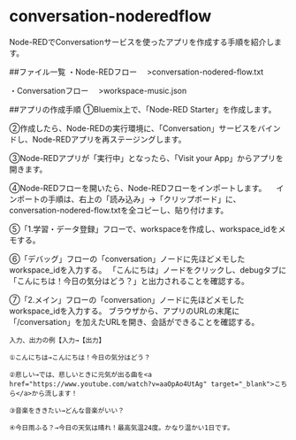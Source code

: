 # conversation-noderedflow

Node-REDでConversationサービスを使ったアプリを作成する手順を紹介します。

##ファイル一覧
・Node-REDフロー
　>conversation-nodered-flow.txt

・Conversationフロー
　>workspace-music.json


##アプリの作成手順
①Bluemix上で、「Node-RED Starter」を作成します。

②作成したら、Node-REDの実行環境に、「Conversation」サービスをバインドし、Node-REDアプリを再ステージングします。

③Node-REDアプリが「実行中」となったら、「Visit your App」からアプリを開きます。

④Node-REDフローを開いたら、Node-REDフローをインポートします。
　インポートの手順は、右上の「読み込み」→「クリップボード」に、conversation-nodered-flow.txtを全コピーし、貼り付けます。

⑤「1.学習・データ登録」フローで、workspaceを作成し、workspace_idをメモする。

⑥「デバッグ」フローの「conversation」ノードに先ほどメモしたworkspace_idを入力する。
「こんにちは」ノードをクリックし、debugタブに「こんにちは！今日の気分はどう？」と出力されることを確認する。

⑦「2.メイン」フローの「conversation」ノードに先ほどメモしたworkspace_idを入力する。
ブラウザから、アプリのURLの末尾に「/conversation」を加えたURLを開き、会話ができることを確認する。

	入力、出力の例【入力→【出力】
	
	①こんにちは→こんにちは！今日の気分はどう？
	
	②悲しい→では、悲しいときに元気が出る曲を<a href="https://www.youtube.com/watch?v=aaOpAo4UtAg" target="_blank">こちら</a>から流します！
	
	③音楽をききたい→どんな音楽がいい？
	
	④今日雨ふる？→今日の天気は晴れ！最高気温24度。かなり温かい1日です。
	
	
